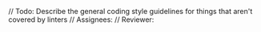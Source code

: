 // Todo: Describe the general coding style guidelines for things that aren't covered by linters
// Assignees:
// Reviewer:
